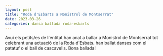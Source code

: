 ```yaml
---
layout: post
title: "Roda d'Esbarts a Monistrol de Montserrat"
date: 2023-03-26
categories: dansa ballada roda-esbarts
---
```


Avui els petits/es de l'entitat han anat a ballar a Monistrol de Montserrat tot celebrant una actuació de la Roda d'Esbats. han ballat danses com el patatuf o el ball de cascavells. Bona ballada!

